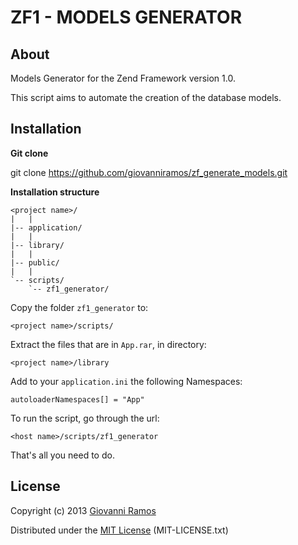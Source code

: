 ZF1 - MODELS GENERATOR
======================

## About ##

Models Generator for the Zend Framework version 1.0.

This script aims to automate the creation of the database models.


## Installation ##

**Git clone**

git clone https://github.com/giovanniramos/zf_generate_models.git

**Installation structure**

    <project name>/
    |   |
    |-- application/
    |   |
    |-- library/
    |   |
    |-- public/
    |   |
    `-- scripts/
        `-- zf1_generator/

Copy the folder `zf1_generator` to:

    <project name>/scripts/

Extract the files that are in `App.rar`, in directory:

    <project name>/library

Add to your `application.ini` the following Namespaces:

    autoloaderNamespaces[] = "App"

To run the script, go through the url:

    <host name>/scripts/zf1_generator

That's all you need to do.


## License ##

Copyright (c) 2013 [Giovanni Ramos](https://github.com/giovanniramos)

Distributed under the [MIT License](http://www.opensource.org/licenses/MIT) (MIT-LICENSE.txt)